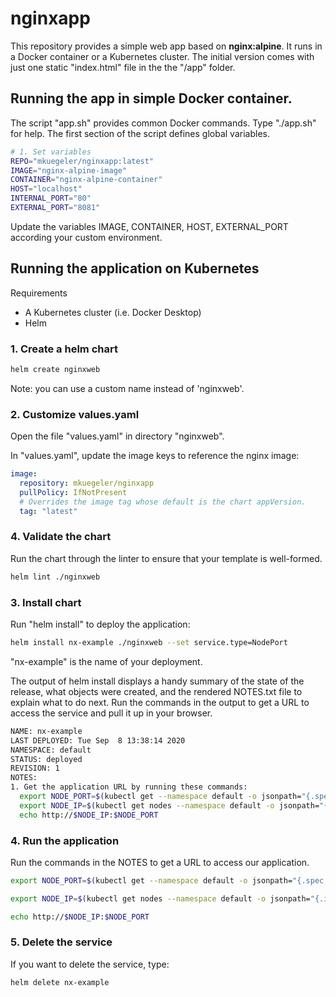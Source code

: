 # nginxapp
This repository provides a simple web app based on **nginx:alpine**.  It runs in a Docker container or a Kubernetes cluster. The initial version comes with just one static "index.html" file in the the "/app" folder. 

## Running the app in simple Docker container.
The script "app.sh" provides common Docker commands. Type "./app.sh" for help.
The first section of the script defines global variables.

````bash
# 1. Set variables
REPO="mkuegeler/nginxapp:latest"
IMAGE="nginx-alpine-image"
CONTAINER="nginx-alpine-container"
HOST="localhost"
INTERNAL_PORT="80"
EXTERNAL_PORT="8081"
````

Update the variables IMAGE, CONTAINER, HOST, EXTERNAL_PORT according your custom environment.

## Running the application on Kubernetes
Requirements
 - A Kubernetes cluster (i.e. Docker Desktop)
 - Helm

### 1. Create a helm chart

```bash
helm create nginxweb
```
Note: you can use a custom name instead of 'nginxweb'.

### 2. Customize values.yaml 
Open the file "values.yaml" in directory "nginxweb".

In "values.yaml", update the image keys to reference the nginx image: 

```yaml
image:
  repository: mkuegeler/nginxapp
  pullPolicy: IfNotPresent
  # Overrides the image tag whose default is the chart appVersion.
  tag: "latest"
```

### 4. Validate the chart
 Run the chart through the linter to ensure that your template is well-formed. 

````bash
helm lint ./nginxweb
````

### 3. Install chart
Run "helm install" to deploy the application:

````bash
helm install nx-example ./nginxweb --set service.type=NodePort
````
"nx-example" is the name of your deployment. 

The output of helm install displays a handy summary of the state of the release, what objects were created, and the rendered NOTES.txt file to explain what to do next. Run the commands in the output to get a URL to access the service and pull it up in your browser.

````bash
NAME: nx-example
LAST DEPLOYED: Tue Sep  8 13:38:14 2020
NAMESPACE: default
STATUS: deployed
REVISION: 1
NOTES:
1. Get the application URL by running these commands:
  export NODE_PORT=$(kubectl get --namespace default -o jsonpath="{.spec.ports[0].nodePort}" services nx-example-nginxweb)
  export NODE_IP=$(kubectl get nodes --namespace default -o jsonpath="{.items[0].status.addresses[0].address}")
  echo http://$NODE_IP:$NODE_PORT
````

### 4. Run the application
 Run the commands in the NOTES to get a URL to access our application.

````bash
export NODE_PORT=$(kubectl get --namespace default -o jsonpath="{.spec.ports[0].nodePort}" services nx-example-nginxweb)
````

````bash
export NODE_IP=$(kubectl get nodes --namespace default -o jsonpath="{.items[0].status.addresses[0].address}")
````

````bash
echo http://$NODE_IP:$NODE_PORT
````

### 5. Delete the service
If you want to delete the service, type:

````bash
helm delete nx-example
````

